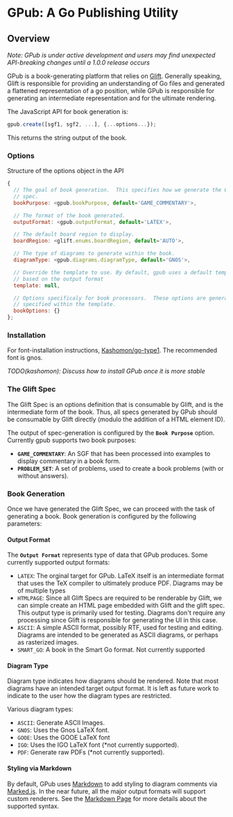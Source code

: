 # GPub: A Go Publishing Utility

## Overview

_Note: GPub is under active development and users may find unexpected API-breaking
changes until a 1.0.0 release occurs_

GPub is a book-generating platform that relies on [Glift](www.gliftgo.com).
Generally speaking, Glift is responsible for providing an understanding of Go
files and generated a flattened representation of a go position, while GPub is
responsible for generating an intermediate representation and for the ultimate
rendering.

The JavaScript API for book generation is:

```javascript
gpub.create([sgf1, sgf2, ...], {...options...});
```

This returns the string output of the book.

### Options

Structure of the options object in the API

```javascript
{
  // The goal of book generation.  This specifies how we generate the Glift
  // spec.
  bookPurpose: <gpub.bookPurpose, default='GAME_COMMENTARY'>,

  // The format of the book generated.
  outputFormat: <gpub.outputFormat, default='LATEX'>,

  // The default board region to display.
  boardRegion: <glift.enums.boardRegion, default='AUTO'>,

  // The type of diagrams to generate within the book.
  diagramType: <gpub.diagrams.diagramType, default='GNOS'>,

  // Override the template to use. By default, gpub uses a default template
  // based on the output format
  template: null,

  // Options specificaly for book processors.  These options are generally
  // specified within the template.
  bookOptions: {}
};
```

### Installation

For font-installation instructions, [Kashomon/go-type1](www.github.com/Kashomon/go-type1).  The recommended font is gnos.

_TODO(kashomon): Discuss how to install GPub once it is more stable_

### The Glift Spec

The Glift Spec is an options definition that is consumable by Glift, and is the
intermediate form of the book.  Thus, all specs generated by GPub should be
consumable by Glift directly (modulo the addition of a HTML element ID).

The output of spec-generation is configured by the __`Book Purpose`__ option.
Currently gpub supports two book purposes:

  * __`GAME_COMMENTARY`__: An SGF that has been processed into examples to display commentary in a book form.
  * __`PROBLEM_SET`__: A set of problems, used to create a book problems (with or without answers).


###  Book Generation

Once we have generated the Glift Spec, we can proceed with the task of generating a book.   Book generation is configured by the following parameters:

#### Output Format

The __`Output Format`__ represents type of data that GPub produces.  Some currently supported output formats:

  * `LATEX`: The orginal target for GPub.  LaTeX itself is an intermediate
    format that uses the TeX compiler to ultimately produce PDF.  Diagrams may
    be of multiple types
  * `HTMLPAGE`: Since all Glift Specs are required to be renderable by Glift, we
    can simple create an HTML page embedded with Glift and the glift spec.  This
    output type is primarily used for testing. Diagrams don't require any
    processing since Glift is responsible for generating the UI in this case.
  * `ASCII`:  A simple ASCII format, possibly RTF, used for testing and editing.
    Diagrams are intended to be generated as ASCII diagrams, or perhaps as
    rasterized images.
  * `SMART_GO`: A book in the Smart Go format. Not currently supported

#### Diagram Type
Diagram type indicates how diagrams should be rendered.  Note that most diagrams
have an intended target output format.  It is left as future work to indicate to
the user how the diagram types are restricted.

Various diagram types:

  * `ASCII`: Generate ASCII Images.
  * `GNOS`: Uses the Gnos LaTeX font.
  * `GOOE`: Uses the GOOE LaTeX font
  * `IGO`: Uses the IGO LaTeX font (\*not currently supported).
  * `PDF`: Generate raw PDFs (\*not currently supported).

#### Styling via Markdown
By default, GPub uses
[Markdown](http://daringfireball.net/projects/markdown/syntax) to add styling to
diagram comments via [Marked.js](https://github.com/chjj/marked). In the near
future, all the major output formats will support
custom renderers. See the [Markdown Page](http://daringfireball.net/projects/markdown/syntax)
for more details about the supported syntax.




